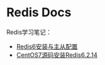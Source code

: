# Redis Docs

Redis学习笔记：

- [Redis6安装与主从配置](./install_redis.md)
- [CentOS7源码安装Redis6.2.14](./install_redis_with_source.md)
  

